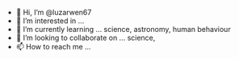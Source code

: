 - 👋 Hi, I’m @luzarwen67
- 👀 I’m interested in ... 
- 🌱 I’m currently learning ... science, astronomy, human behaviour
- 💞️ I’m looking to collaborate on ... science, 
- 📫 How to reach me ...

<!---
luzarwen67/luzarwen67 is a ✨ special ✨ repository because its `README.md` (this file) appears on your GitHub profile.
You can click the Preview link to take a look at your changes.
--->
